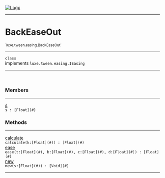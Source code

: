 
[![Logo](../../../../images/logo.png)](../../../../api/index.html)

---



<h1>BackEaseOut</h1>
<small>`luxe.tween.easing.BackEaseOut`</small>



---

`class`<br/>implements <code><span>luxe.tween.easing.IEasing</span></code>

---

&nbsp;
&nbsp;



<h3>Members</h3> <hr/><span class="member apipage">
                <a name="s"><a class="lift" href="#s">s</a></a><div class="clear"></div><code class="signature apipage">s : [Float](#)</code><br/></span>
            <span class="small_desc_flat"></span>





<h3>Methods</h3> <hr/><span class="method apipage">
            <a name="calculate"><a class="lift" href="#calculate">calculate</a></a> <div class="clear"></div><code class="signature apipage">calculate(k:[Float](#)<span></span>) : [Float](#)</code><br/><span class="small_desc_flat"></span>
        </span>
    <span class="method apipage">
            <a name="ease"><a class="lift" href="#ease">ease</a></a> <div class="clear"></div><code class="signature apipage">ease(t:[Float](#)<span></span>, b:[Float](#)<span></span>, c:[Float](#)<span></span>, d:[Float](#)<span></span>) : [Float](#)</code><br/><span class="small_desc_flat"></span>
        </span>
    <span class="method apipage">
            <a name="new"><a class="lift" href="#new">new</a></a> <div class="clear"></div><code class="signature apipage">new(s:[Float](#)<span></span>) : [Void](#)</code><br/><span class="small_desc_flat"></span>
        </span>
    





---

&nbsp;
&nbsp;
&nbsp;
&nbsp;